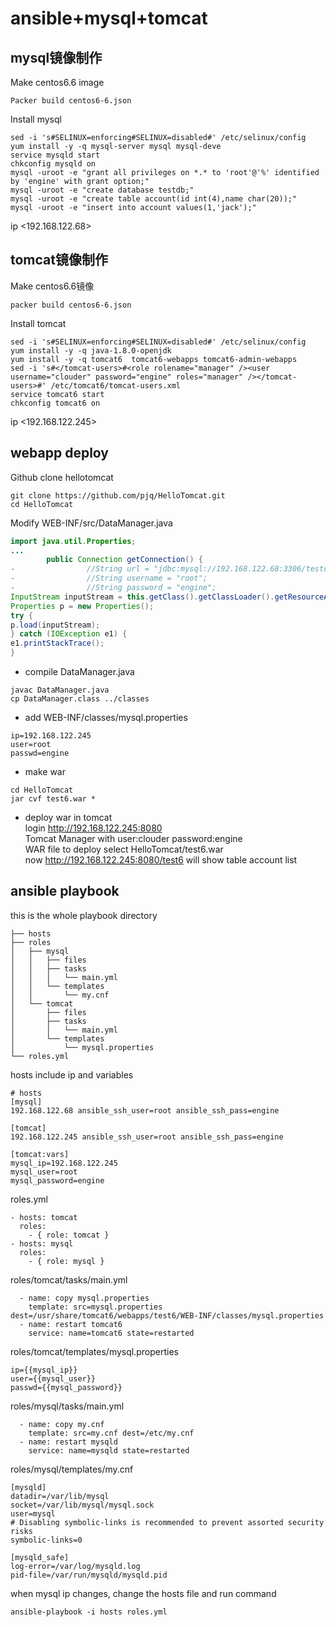 # ansible+mysql+tomcat
## mysql镜像制作

Make centos6.6 image       
```shell
Packer build centos6-6.json      
```
Install mysql     
```shell
sed -i 's#SELINUX=enforcing#SELINUX=disabled#' /etc/selinux/config
yum install -y -q mysql-server mysql mysql-deve
service mysqld start
chkconfig mysqld on
mysql -uroot -e "grant all privileges on *.* to 'root'@'%' identified by 'engine' with grant option;"
mysql -uroot -e "create database testdb;"
mysql -uroot -e "create table account(id int(4),name char(20));"
mysql -uroot -e "insert into account values(1,'jack');"
```
ip <192.168.122.68>      

## tomcat镜像制作    
Make centos6.6镜像     
```shell
packer build centos6-6.json
```
Install tomcat    
```shell
sed -i 's#SELINUX=enforcing#SELINUX=disabled#' /etc/selinux/config
yum install -y -q java-1.8.0-openjdk
yum install -y -q tomcat6  tomcat6-webapps tomcat6-admin-webapps
sed -i 's#</tomcat-users>#<role rolename="manager" /><user username="clouder" password="engine" roles="manager" /></tomcat-users>#' /etc/tomcat6/tomcat-users.xml
service tomcat6 start
chkconfig tomcat6 on
```
ip <192.168.122.245>     

## webapp deploy
Github clone hellotomcat      
```shell
git clone https://github.com/pjq/HelloTomcat.git
cd HelloTomcat
```
Modify WEB-INF/src/DataManager.java      
```java
import java.util.Properties;
...
        public Connection getConnection() {
-                //String url = "jdbc:mysql://192.168.122.68:3306/testdb";
-                //String username = "root";
-                //String password = "engine";
InputStream inputStream = this.getClass().getClassLoader().getResourceAsStream("mysql.properties");
Properties p = new Properties();
try {
p.load(inputStream);
} catch (IOException e1) {
e1.printStackTrace();
}
```
* compile DataManager.java
```shell
javac DataManager.java
cp DataManager.class ../classes
```
* add WEB-INF/classes/mysql.properties
```text
ip=192.168.122.245 
user=root
passwd=engine
```
* make war
```shell
cd HelloTomcat
jar cvf test6.war *
```
* deploy war in tomcat   
login http://192.168.122.245:8080   
Tomcat Manager with user:clouder password:engine  
WAR file to deploy select HelloTomcat/test6.war   
now http://192.168.122.245:8080/test6 will show table account list

## ansible playbook
this is the whole playbook directory
```list
├── hosts
├── roles
│   ├── mysql
│   │   ├── files
│   │   ├── tasks
│   │   │   └── main.yml
│   │   └── templates
│   │       └── my.cnf
│   └── tomcat
│       ├── files
│       ├── tasks
│       │   └── main.yml
│       └── templates
│           └── mysql.properties
└── roles.yml
```
hosts include ip and variables
```text
# hosts
[mysql]
192.168.122.68 ansible_ssh_user=root ansible_ssh_pass=engine

[tomcat]
192.168.122.245 ansible_ssh_user=root ansible_ssh_pass=engine

[tomcat:vars]
mysql_ip=192.168.122.245
mysql_user=root
mysql_password=engine
```
roles.yml
```
- hosts: tomcat
  roles:
    - { role: tomcat }
- hosts: mysql
  roles:
    - { role: mysql }
```
roles/tomcat/tasks/main.yml
```text
  - name: copy mysql.properties
    template: src=mysql.properties dest=/usr/share/tomcat6/webapps/test6/WEB-INF/classes/mysql.properties
  - name: restart tomcat6
    service: name=tomcat6 state=restarted
```
roles/tomcat/templates/mysql.properties
```
ip={{mysql_ip}} 
user={{mysql_user}}
passwd={{mysql_password}}
```
roles/mysql/tasks/main.yml
```
  - name: copy my.cnf
    template: src=my.cnf dest=/etc/my.cnf
  - name: restart mysqld
    service: name=mysqld state=restarted
```
roles/mysql/templates/my.cnf
```
[mysqld]
datadir=/var/lib/mysql
socket=/var/lib/mysql/mysql.sock
user=mysql
# Disabling symbolic-links is recommended to prevent assorted security risks
symbolic-links=0

[mysqld_safe]
log-error=/var/log/mysqld.log
pid-file=/var/run/mysqld/mysqld.pid
```
when mysql ip changes, change the hosts file and run command
```shell
ansible-playbook -i hosts roles.yml
```
